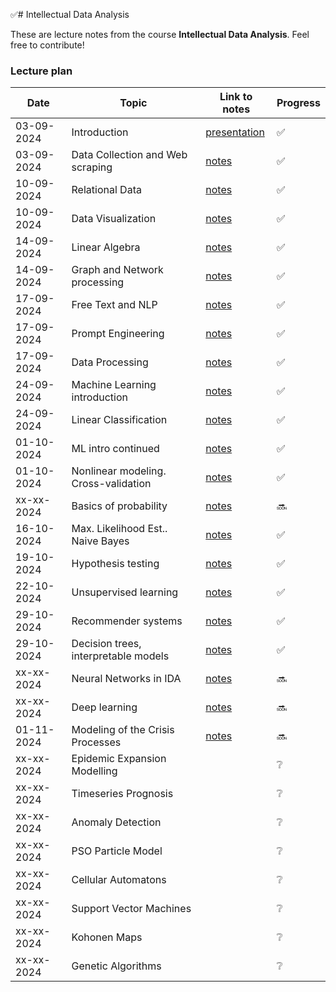 ✅# Intellectual Data Analysis

These are lecture notes from the course **Intellectual Data Analysis**. Feel free to contribute!

### Lecture plan

| Date    | Topic | Link to notes | Progress |
| ------- | ----- | ------------- | -------- |
| 03-09-2024    | Introduction                          | [presentation](./presentations/1_intro.pptx)         | ✅ |
| 03-09-2024    | Data Collection and Web scraping      | [notes](./src/102_data_collection_scraping.ipynb)    | ✅ |
| 10-09-2024    | Relational Data                       | [notes](./src/103_relational_data.ipynb)             | ✅ |
| 10-09-2024    | Data Visualization                    | [notes](./src/104_data_visualization.ipynb)          | ✅ |
| 14-09-2024    | Linear Algebra                        | [notes](./src/105_linear_algebra.ipynb)              | ✅ |
| 14-09-2024    | Graph and Network processing          | [notes](./src/106_graphs.ipynb)                      | ✅ |
| 17-09-2024    | Free Text and NLP                     | [notes](./src/107_nlp.ipynb)                         | ✅ |
| 17-09-2024    | Prompt Engineering                    | [notes](./src/108_prompts.ipynb)                     | ✅ |
| 17-09-2024    | Data Processing                       | [notes](./src/111_data_processing.ipynb)             | ✅ |
| 24-09-2024    | Machine Learning introduction         | [notes](./src/201_ml_intro.ipynb)                    | ✅ |
| 24-09-2024    | Linear Classification                 | [notes](./src/202_linear_classification.ipynb)       | ✅ |
| 01-10-2024    | ML intro continued                    | [notes](./src/202_linear_classification.ipynb)       | ✅ |
| 01-10-2024    | Nonlinear modeling. Cross-validation  | [notes](./src/203_nonlinear.ipynb)                   | ✅ |
| xx-xx-2024    | Basics of probability                 | [notes](./src/204_probability.ipynb)                 | 🔜 |
| 16-10-2024    | Max. Likelihood Est.. Naive Bayes     | [notes](./src/205_max_like_bayes.ipynb)              | ✅ |
| 19-10-2024    | Hypothesis testing                    | [notes](./src/206_hypothesis_testing.ipynb)          | ✅ |
| 22-10-2024    | Unsupervised learning                 | [notes](./src/207_unsupervised.ipynb)                | ✅ |
| 29-10-2024    | Recommender systems                   | [notes](./src/208_recommender_systems.ipynb)         | ✅ |
| 29-10-2024    | Decision trees, interpretable models  | [notes](./src/209_decision_trees.ipynb)              | ✅ |
| xx-xx-2024    | Neural Networks in IDA                | [notes](./src/210_nn.ipynb)                          | 🔜 |
| xx-xx-2024    | Deep learning                         | [notes](./src/211_deep_learning.ipynb)               | 🔜 |
| 01-11-2024    | Modeling of the Crisis Processes      | [notes](./src/212_crysis_modelling.ipynb)            | 🔜 |
| xx-xx-2024    | Epidemic Expansion Modelling          |     | ❔ |
| xx-xx-2024    | Timeseries Prognosis                  |     | ❔ |
| xx-xx-2024    | Anomaly Detection                     |     | ❔ |
| xx-xx-2024    | PSO Particle Model                    |     | ❔ |
| xx-xx-2024    | Cellular Automatons                   |     | ❔ |
| xx-xx-2024    | Support Vector Machines               |     | ❔ |
| xx-xx-2024    | Kohonen Maps                          |     | ❔ |
| xx-xx-2024    | Genetic Algorithms                    |     | ❔ |

